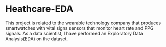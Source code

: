 # Heathcare-EDA
This project is related to the wearable technology company that produces smartwatches with vital signs sensors that monitor heart rate and PPG signals. As a data scientist, I have performed an Exploratory Data Analysis(EDA) on the dataset.
